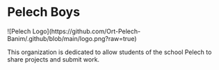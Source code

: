 <h1>Pelech Boys</h1> ![Pelech Logo](https://github.com/Ort-Pelech-Banim/.github/blob/main/logo.png?raw=true)

  
This organization is dedicated to allow students of the school Pelech to share projects and submit work.
